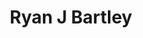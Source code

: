 ---
title: Ryan J Bartley
bio: |
    I am an enormous lout who cannot get his verbage out
    I will write a better bio when astronauts don't run from Ohio
avatar: /images/profile-01.jpeg
featured: true
social:
  - title: facebook
    url: https://www.facebook.com/ryanjbartley
  - title: twitter 
    url : https://twitter.com/RyanJBartley
  - title: instagram 
    url : https://www.instagram.com/ryanjbartley/
  - title: youtube 
    url : https://www.youtube.com/c/RyanBartleyDude
  - title: github 
    url : https://github.com/ryanjbartley/
---